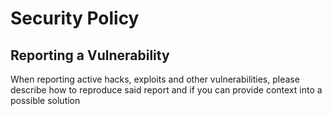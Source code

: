 # Security Policy

## Reporting a Vulnerability

When reporting active hacks, exploits and other vulnerabilities, please describe how to reproduce said report and if you can provide context into a possible solution

